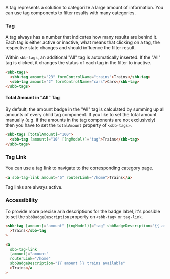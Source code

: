 A tag represents a solution to categorize a large amount of information.
You can use tag components to filter results with many categories.

### Tag

A tag always has a number that indicates how many results are behind it.
Each tag is either active or inactive, what means that clicking on a tag, the respective
state changes and should influence the filter result.

Within `sbb-tags`, an additional "All" tag is automatically inserted. If the "All" tag is clicked,
it changes the status of each tag in the filter to inactive.

```html
<sbb-tags>
  <sbb-tag amount="23" formControlName="trains">Trains</sbb-tag>
  <sbb-tag amount="2" formControlName="cars">Cars</sbb-tag>
</sbb-tags>
```

#### Total Amount in "All" Tag

By default, the amount badge in the "All" tag is calculated by summing up all amounts of every child tag component.
If you like to set the total amount manually (e.g. if the amounts in the tag components are not exclusively)
then you have to set the `totalAmount` property of `<sbb-tags>`.

```html
<sbb-tags [totalAmount]="100">
  <sbb-tag [amount]="10" [(ngModel)]="tag">Trains</sbb-tag>
</sbb-tags>
```

### Tag Link

You can use a tag link to navigate to the corresponding category page.

```html
<a sbb-tag-link amount="5" routerLink="/home">Trains</a>
```

Tag links are always active.

### Accessibility

To provide more precise aria descriptions for the badge label,
it's possible to set the `sbbBadgeDescription` property on `<sbb-tag>` or `tag-link`.

```html
<sbb-tag [amount]="amount" [(ngModel)]="tag" sbbBadgeDescription="{{ amount }} trains available"
  >Trains</sbb-tag
>
```

```html
<a
  sbb-tag-link
  [amount]="amount"
  routerLink="/home"
  sbbBadgeDescription="{{ amount }} trains available"
  >Trains</a
>
```
